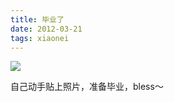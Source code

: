 ```yaml
---
title: 毕业了
date: 2012-03-21
tags: xiaonei
---
```


![](http://ww2.sinaimg.cn/large/4bc2a2bajw1f39srodpekj20k00f075y.jpg)

自己动手贴上照片，准备毕业，bless～
